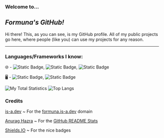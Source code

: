 ### Welcome to...

***Formuna's GitHub!***
-----------------------

Hi there! This, as you can see, is my GitHub profile. All of my public projects go here, where people (like you) can use my projects for any reason.

---

### Languages/Frameworks I know:

🌐 - ![Static Badge](https://img.shields.io/badge/JavaScript-yellow?style=flat&logo=javascript), ![Static Badge](https://img.shields.io/badge/HTML-orange?style=flat&logo=html5), ![Static Badge](https://img.shields.io/badge/CSS-cyan?style=flat&logo=css3)

🖥 - ![Static Badge](https://img.shields.io/badge/Python-blue?style=flat&logo=python&logoColor=yellow), ![Static Badge](https://img.shields.io/badge/Node-JS-green?style=flat&logo=node.js&logoColor=green)

![My Total Statistics ](https://github-readme-stats.vercel.app/api?username=FormunaGit&theme=vue-dark&show_icons=true&hide_border=true&count_private=false)
![Top Langs](https://github-readme-stats.vercel.app/api/top-langs/?username=FormunaGit&theme=vue-dark&show_icons=true&hide_border=true)

### Credits

[is-a.dev](https://github.com/is-a-dev/) ~ For the [formuna.is-a.dev](https://formuna.is-a.dev/) domain

[Anurag Hazra](https://github.com/anuraghazra/) ~ For the [GitHub README Stats](https://github.com/anuraghazra/github-readme-stats)

[Shields.IO](https://shields.io/) ~ For the nice badges
